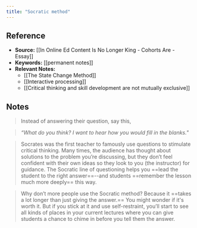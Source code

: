```yaml
---
title: "Socratic method"
---
```

## Reference
- **Source:** [[In Online Ed Content Is No Longer King - Cohorts Are - Essay]]
- **Keywords:** [[permanent notes]]
- **Relevant Notes:** 
	- [[The State Change Method]]
	- [[Interactive processing]]
	- [[Critical thinking and skill development are not mutually exclusive]]
## Notes
> Instead of answering their question, say this,

> _“What do you think? I want to hear how you would fill in the blanks."_

> Socrates was the first teacher to famously use questions to stimulate critical thinking. Many times, the audience has thought about solutions to the problem you’re discussing, but they don’t feel confident with their own ideas so they look to you (the instructor) for guidance. The Socratic line of questioning helps you ==lead the student to the right answer==--and students ==remember the lesson much more deeply== this way.

> Why don’t more people use the Socratic method? Because it ==takes a lot longer than just giving the answer.== You might wonder if it's worth it. But if you stick at it and use self-restraint, you’ll start to see all kinds of places in your current lectures where you can give students a chance to chime in before you tell them the answer.